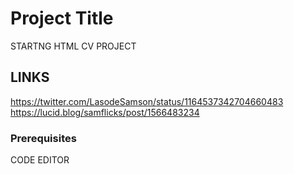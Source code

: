 # Project Title

STARTNG HTML CV PROJECT

## LINKS

https://twitter.com/LasodeSamson/status/1164537342704660483
https://lucid.blog/samflicks/post/1566483234

### Prerequisites

CODE EDITOR






